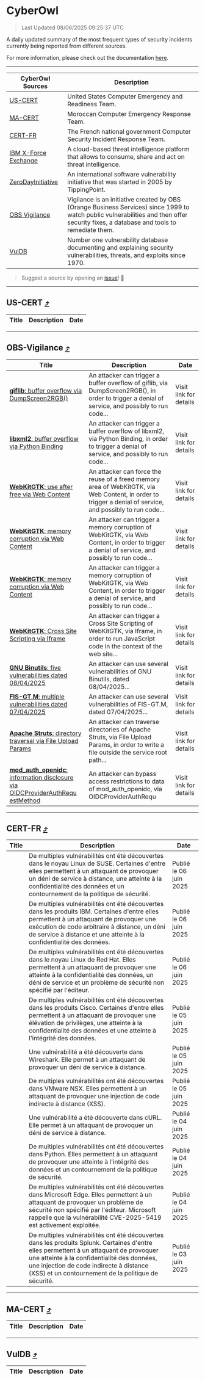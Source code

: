 
 <div id='top'></div>

# CyberOwl

 > Last Updated 08/06/2025 09:25:37 UTC
 
 A daily updated summary of the most frequent types of security incidents currently being reported from different sources.
 
 For more information, please check out the documentation [here](./docs/README.md).
 
 ---
 |CyberOwl Sources|Description|
 |---|---|
 |[US-CERT](#us-cert-arrow_heading_up)|United States Computer Emergency and Readiness Team.|
 |[MA-CERT](#ma-cert-arrow_heading_up)|Moroccan Computer Emergency Response Team.|
 |[CERT-FR](#cert-fr-arrow_heading_up)|The French national government Computer Security Incident Response Team.|
 |[IBM X-Force Exchange](#ibmcloud-arrow_heading_up)|A cloud-based threat intelligence platform that allows to consume, share and act on threat intelligence.|
 |[ZeroDayInitiative](#zerodayinitiative-arrow_heading_up)|An international software vulnerability initiative that was started in 2005 by TippingPoint.|
 |[OBS Vigilance](#obs-vigilance-arrow_heading_up)|Vigilance is an initiative created by OBS (Orange Business Services) since 1999 to watch public vulnerabilities and then offer security fixes, a database and tools to remediate them.|
 |[VulDB](#vuldb-arrow_heading_up)|Number one vulnerability database documenting and explaining security vulnerabilities, threats, and exploits since 1970.|
 
 > Suggest a source by opening an [issue](https://github.com/karimhabush/cyberowl/issues)! :raised_hands:
 ---

## US-CERT [:arrow_heading_up:](#cyberowl)

 |Title|Description|Date|
 |---|---|---|
 
 ---

## OBS-Vigilance [:arrow_heading_up:](#cyberowl)

 |Title|Description|Date|
 |---|---|---|
 |[<a href="https://vigilance.fr/vulnerability/giflib-buffer-overflow-via-DumpScreen2RGB-46796" class="noirorange"><b>giflib</b>: buffer overflow via DumpScreen2RGB()</a>](https://vigilance.fr/vulnerability/giflib-buffer-overflow-via-DumpScreen2RGB-46796)|An attacker can trigger a buffer overflow of giflib, via DumpScreen2RGB(), in order to trigger a denial of service, and possibly to run code...|Visit link for details|
 |[<a href="https://vigilance.fr/vulnerability/libxml2-buffer-overflow-via-Python-Binding-46795" class="noirorange"><b>libxml2</b>: buffer overflow via Python Binding</a>](https://vigilance.fr/vulnerability/libxml2-buffer-overflow-via-Python-Binding-46795)|An attacker can trigger a buffer overflow of libxml2, via Python Binding, in order to trigger a denial of service, and possibly to run code...|Visit link for details|
 |[<a href="https://vigilance.fr/vulnerability/WebKitGTK-use-after-free-via-Web-Content-46793" class="noirorange"><b>WebKitGTK</b>: use after free via Web Content</a>](https://vigilance.fr/vulnerability/WebKitGTK-use-after-free-via-Web-Content-46793)|An attacker can force the reuse of a freed memory area of WebKitGTK, via Web Content, in order to trigger a denial of service, and possibly to run code...|Visit link for details|
 |[<a href="https://vigilance.fr/vulnerability/WebKitGTK-memory-corruption-via-Web-Content-46792" class="noirorange"><b>WebKitGTK</b>: memory corruption via Web Content</a>](https://vigilance.fr/vulnerability/WebKitGTK-memory-corruption-via-Web-Content-46792)|An attacker can trigger a memory corruption of WebKitGTK, via Web Content, in order to trigger a denial of service, and possibly to run code...|Visit link for details|
 |[<a href="https://vigilance.fr/vulnerability/WebKitGTK-memory-corruption-via-Web-Content-46791" class="noirorange"><b>WebKitGTK</b>: memory corruption via Web Content</a>](https://vigilance.fr/vulnerability/WebKitGTK-memory-corruption-via-Web-Content-46791)|An attacker can trigger a memory corruption of WebKitGTK, via Web Content, in order to trigger a denial of service, and possibly to run code...|Visit link for details|
 |[<a href="https://vigilance.fr/vulnerability/WebKitGTK-Cross-Site-Scripting-via-Iframe-46789" class="noirorange"><b>WebKitGTK</b>: Cross Site Scripting via Iframe</a>](https://vigilance.fr/vulnerability/WebKitGTK-Cross-Site-Scripting-via-Iframe-46789)|An attacker can trigger a Cross Site Scripting of WebKitGTK, via Iframe, in order to run JavaScript code in the context of the web site...|Visit link for details|
 |[<a href="https://vigilance.fr/vulnerability/GNU-Binutils-five-vulnerabilities-dated-08-04-2025-46786" class="noirorange"><b>GNU Binutils</b>: five vulnerabilities dated 08/04/2025</a>](https://vigilance.fr/vulnerability/GNU-Binutils-five-vulnerabilities-dated-08-04-2025-46786)|An attacker can use several vulnerabilities of GNU Binutils, dated 08/04/2025...|Visit link for details|
 |[<a href="https://vigilance.fr/vulnerability/FIS-GT-M-multiple-vulnerabilities-dated-07-04-2025-46783" class="noirorange"><b>FIS-GT.M</b>: multiple vulnerabilities dated 07/04/2025</a>](https://vigilance.fr/vulnerability/FIS-GT-M-multiple-vulnerabilities-dated-07-04-2025-46783)|An attacker can use several vulnerabilities of FIS-GT.M, dated 07/04/2025...|Visit link for details|
 |[<a href="https://vigilance.fr/vulnerability/Apache-Struts-directory-traversal-via-File-Upload-Params-43035" class="noirorange"><b>Apache Struts</b>: directory traversal via File Upload Params</a>](https://vigilance.fr/vulnerability/Apache-Struts-directory-traversal-via-File-Upload-Params-43035)|An attacker can traverse directories of Apache Struts, via File Upload Params, in order to write a file outside the service root path...|Visit link for details|
 |[<a href="https://vigilance.fr/vulnerability/mod-auth-openidc-information-disclosure-via-OIDCProviderAuthRequestMethod-46780" class="noirorange"><b>mod_auth_openidc</b>: information disclosure via OIDCProviderAuthRequ<wbr>estMethod</wbr></a>](https://vigilance.fr/vulnerability/mod-auth-openidc-information-disclosure-via-OIDCProviderAuthRequestMethod-46780)|An attacker can bypass access restrictions to data of mod_auth_openidc, via OIDCProviderAuthRequ|Visit link for details|
 
 ---

## CERT-FR [:arrow_heading_up:](#cyberowl)

 |Title|Description|Date|
 |---|---|---|
 |[](https://www.cert.ssi.gouv.fr/avis/CERTFR-2025-AVI-0482/)|De multiples vulnérabilités ont été découvertes dans le noyau Linux de SUSE. Certaines d'entre elles permettent à un attaquant de provoquer un déni de service à distance, une atteinte à la confidentialité des données et un contournement de la politique de sécurité.|Publié le 06 juin 2025|
 |[](https://www.cert.ssi.gouv.fr/avis/CERTFR-2025-AVI-0481/)|De multiples vulnérabilités ont été découvertes dans les produits IBM. Certaines d'entre elles permettent à un attaquant de provoquer une exécution de code arbitraire à distance, un déni de service à distance et une atteinte à la confidentialité des données.|Publié le 06 juin 2025|
 |[](https://www.cert.ssi.gouv.fr/avis/CERTFR-2025-AVI-0480/)|De multiples vulnérabilités ont été découvertes dans le noyau Linux de Red Hat. Elles permettent à un attaquant de provoquer une atteinte à la confidentialité des données, un déni de service et un problème de sécurité non spécifié par l'éditeur.|Publié le 06 juin 2025|
 |[](https://www.cert.ssi.gouv.fr/avis/CERTFR-2025-AVI-0479/)|De multiples vulnérabilités ont été découvertes dans les produits Cisco. Certaines d'entre elles permettent à un attaquant de provoquer une élévation de privilèges, une atteinte à la confidentialité des données et une atteinte à l'intégrité des données.|Publié le 05 juin 2025|
 |[](https://www.cert.ssi.gouv.fr/avis/CERTFR-2025-AVI-0478/)|Une vulnérabilité a été découverte dans Wireshark. Elle permet à un attaquant de provoquer un déni de service à distance.|Publié le 05 juin 2025|
 |[](https://www.cert.ssi.gouv.fr/avis/CERTFR-2025-AVI-0477/)|De multiples vulnérabilités ont été découvertes dans VMware NSX. Elles permettent à un attaquant de provoquer une injection de code indirecte à distance (XSS).|Publié le 05 juin 2025|
 |[](https://www.cert.ssi.gouv.fr/avis/CERTFR-2025-AVI-0476/)|Une vulnérabilité a été découverte dans cURL. Elle permet à un attaquant de provoquer un déni de service à distance.|Publié le 04 juin 2025|
 |[](https://www.cert.ssi.gouv.fr/avis/CERTFR-2025-AVI-0475/)|De multiples vulnérabilités ont été découvertes dans Python. Elles permettent à un attaquant de provoquer une atteinte à l'intégrité des données et un contournement de la politique de sécurité.|Publié le 04 juin 2025|
 |[](https://www.cert.ssi.gouv.fr/avis/CERTFR-2025-AVI-0474/)|De multiples vulnérabilités ont été découvertes dans Microsoft Edge. Elles permettent à un attaquant de provoquer un problème de sécurité non spécifié par l'éditeur. Microsoft rappelle que la vulnérabilité CVE-2025-5419 est activement exploitée.|Publié le 04 juin 2025|
 |[](https://www.cert.ssi.gouv.fr/avis/CERTFR-2025-AVI-0473/)|De multiples vulnérabilités ont été découvertes dans les produits Splunk. Certaines d'entre elles permettent à un attaquant de provoquer une atteinte à la confidentialité des données, une injection de code indirecte à distance (XSS) et un contournement de la politique de sécurité.|Publié le 03 juin 2025|
 
 ---

## MA-CERT [:arrow_heading_up:](#cyberowl)

 |Title|Description|Date|
 |---|---|---|
 
 ---

## VulDB [:arrow_heading_up:](#cyberowl)

 |Title|Description|Date|
 |---|---|---|
 